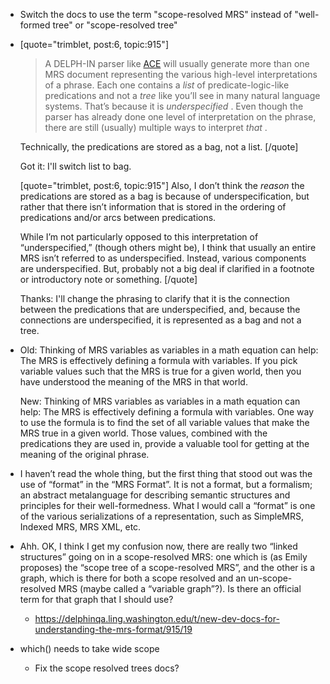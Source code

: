 - Switch the docs to use the term "scope-resolved MRS" instead of "well-formed tree" or "scope-resolved tree"
- [quote="trimblet, post:6, topic:915"]
    > A DELPH-IN parser like [ACE](http://sweaglesw.org/linguistics/ace/) will usually generate more than one MRS document representing the various high-level interpretations of a phrase. Each one contains a *list* of predicate-logic-like predications and not a *tree* like you’ll see in many natural language systems. That’s because it is *underspecified* . Even though the parser has already done one level of interpretation on the phrase, there are still (usually) multiple ways to interpret *that* .
    
    Technically, the predications are stored as a bag, not a list. 
    [/quote]
    
    Got it: I'll switch list to bag. 
    
    [quote="trimblet, post:6, topic:915"]
    Also, I don’t think the *reason* the predications are stored as a bag is because of underspecification, but rather that there isn’t information that is stored in the ordering of predications and/or arcs between predications.
    
    While I’m not particularly opposed to this interpretation of “underspecified,” (though others might be), I think that usually an entire MRS isn’t referred to as underspecified. Instead, various components are underspecified. But, probably not a big deal if clarified in a footnote or introductory note or something.
    [/quote]
    
    Thanks: I'll change the phrasing to clarify that it is the connection between the predications that are underspecified, and, because the connections are underspecified, it is represented as a bag and not a tree.
    
- Old: Thinking of MRS variables as variables in a math equation can help: The MRS is effectively defining a formula with variables. If you pick variable values such that the MRS is true for a given world, then you have understood the meaning of the MRS in that world.

  New: Thinking of MRS variables as variables in a math equation can help: The MRS is effectively defining a formula with variables. One way to use the formula is to find the set of all variable values that make the MRS true in a given world. Those values, combined with the predications they are used in, provide a valuable tool for getting at the meaning of the original phrase.

- I haven’t read the whole thing, but the first thing that stood out was the use of “format” in the “MRS Format”. It is not a format, but a formalism; an abstract metalanguage for describing semantic structures and principles for their well-formedness. What I would call a “format” is one of the various serializations of a representation, such as SimpleMRS, Indexed MRS, MRS XML, etc.
- Ahh. OK, I think I get my confusion now, there are really two “linked structures” going on in a scope-resolved MRS: one which is (as Emily proposes) the “scope tree of a scope-resolved MRS”, and the other is a graph, which is there for both a scope resolved and an un-scope-resolved MRS (maybe called a “variable graph”?). Is there an official term for that graph that I should use?
  - https://delphinqa.ling.washington.edu/t/new-dev-docs-for-understanding-the-mrs-format/915/19
- which() needs to take wide scope
    - Fix the scope resolved trees docs?
